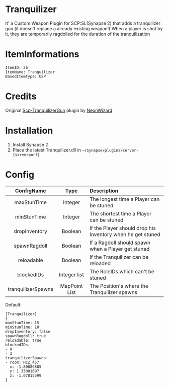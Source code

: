 # Tranquilizer
It' a Custom Weapon Plugin for SCP:SL(Synapse 2) that adds a tranquilizer gun (it doesn't replace a already existing weapon!).When a player is shot by it, they are temporarily ragdolled for the duration of the tranquilization

# ItemInformations
```
ItemID: 36
ItemName: Tranquilizer
BasedItemType: USP
```

# Credits
Original [Scp-TranquilizerGun](https://github.com/NeonWizard/SCP-TranquilizerGun) plugin by [NeonWizard](https://github.com/NeonWizard)

# Installation
1. Install Synapse 2
2. Place the latest Tranquilizer.dll in `~/Synapse/plugins/server-{serverport}`

# Config
| ConfigName | Type | Description |
| :-------------: | :---------: | :------ |
| maxStunTime | Integer | The longest time a Player can be stuned |
| minStunTime | Integer | The shortest time a Player can be stuned |
| dropInventory | Boolean | If the Player should drop his Inventory when he get stuned |
| spawnRagdoll | Boolean | If a Ragdoll should spawn when a Player get stuned |
| reloadable | Boolean | If the Tranquilizer can be reloaded |
| blockedIDs | Integer list | The RoleIDs which can't be stuned |
| tranquilizerSpawns | MapPoint List | The Position's where the Tranquilizer spawns |

Default:
```
[Tranquilizer]
{
maxStunTime: 15
minStunTime: 10
dropInventory: false
spawnRagdoll: true
reloadable: true
blockedIDs:
- 0
- 3
tranquilizerSpawns:
- room: HCZ_457
  x: -1.80886805
  y: 1.33001697
  z: -1.07815599
}
```
